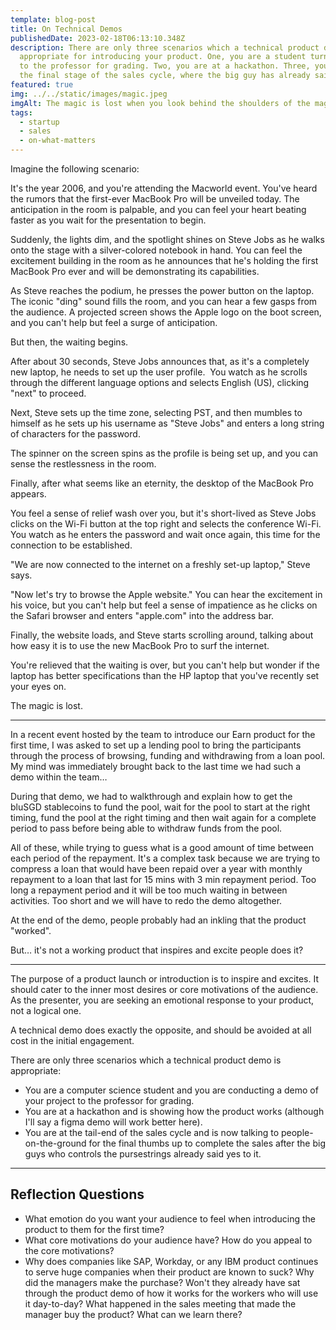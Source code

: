 ```yaml
---
template: blog-post
title: On Technical Demos
publishedDate: 2023-02-18T06:13:10.348Z
description: There are only three scenarios which a technical product demo is
  appropriate for introducing your product. One, you are a student turning it in
  to the professor for grading. Two, you are at a hackathon. Three, you are at
  the final stage of the sales cycle, where the big guy has already said "yes".
featured: true
img: ../../static/images/magic.jpeg
imgAlt: The magic is lost when you look behind the shoulders of the magician
tags:
  - startup
  - sales
  - on-what-matters
---
```

Imagine the following scenario:

It's the year 2006, and you're attending the Macworld event. You've heard the rumors that the first-ever MacBook Pro will be unveiled today. The anticipation in the room is palpable, and you can feel your heart beating faster as you wait for the presentation to begin.

Suddenly, the lights dim, and the spotlight shines on Steve Jobs as he walks onto the stage with a silver-colored notebook in hand. You can feel the excitement building in the room as he announces that he's holding the first MacBook Pro ever and will be demonstrating its capabilities.

As Steve reaches the podium, he presses the power button on the laptop. The iconic "ding" sound fills the room, and you can hear a few gasps from the audience. A projected screen shows the Apple logo on the boot screen, and you can't help but feel a surge of anticipation.

But then, the waiting begins. 

After about 30 seconds, Steve Jobs announces that, as it's a completely new laptop, he needs to set up the user profile. 
You watch as he scrolls through the different language options and selects English (US), clicking "next" to proceed.

Next, Steve sets up the time zone, selecting PST, and then mumbles to himself as he sets up his username as "Steve Jobs" and enters a long string of characters for the password.

The spinner on the screen spins as the profile is being set up, and you can sense the restlessness in the room.

Finally, after what seems like an eternity, the desktop of the MacBook Pro appears. 

You feel a sense of relief wash over you, but it's short-lived as Steve Jobs clicks on the Wi-Fi button at the top right and selects the conference Wi-Fi. You watch as he enters the password and wait once again, this time for the connection to be established.

"We are now connected to the internet on a freshly set-up laptop," Steve says. 

"Now let's try to browse the Apple website." You can hear the excitement in his voice, but you can't help but feel a sense of impatience as he clicks on the Safari browser and enters "apple.com" into the address bar.

Finally, the website loads, and Steve starts scrolling around, talking about how easy it is to use the new MacBook Pro to surf the internet. 

You're relieved that the waiting is over, but you can't help but wonder if the laptop has better specifications than the HP laptop that you've recently set your eyes on.

The magic is lost. 

---

In a recent event hosted by the team to introduce our Earn product for the first time, I was asked to set up a lending pool to bring the participants through the process of browsing, funding and withdrawing from a loan pool. My mind was immediately brought back to the last time we had such a demo within the team…

During that demo, we had to walkthrough and explain how to get the bluSGD stablecoins to fund the pool, wait for the pool to start at the right timing, fund the pool at the right timing and then wait again for a complete period to pass before being able to withdraw funds from the pool.

All of these, while trying to guess what is a good amount of time between each period of the repayment. It's a complex task because we are trying to compress a loan that would have been repaid over a year with monthly repayment to a loan that last for 15 mins with 3 min repayment period. Too long a repayment period and it will be too much waiting in between activities. Too short and we will have to redo the demo altogether. 

At the end of the demo, people probably had an inkling that the product "worked".

But… it's not a working product that inspires and excite people does it?

---

T﻿he purpose of a product launch or introduction is to inspire and excites. It should cater to the inner most desires or core motivations of the audience. As the presenter, you are seeking an emotional response to your product, not a logical one.

A﻿ technical demo does exactly the opposite, and should be avoided at all cost in the initial engagement.

There are only three scenarios which a technical product demo is appropriate:

- You are a computer science student and you are conducting a demo of your project to the professor for grading. 
- You are at a hackathon and is showing how the product works (although I'll say a figma demo will work better here). 
- You are at the tail-end of the sales cycle and is now talking to people-on-the-ground for the final thumbs up to complete the sales after the big guys who controls the pursestrings already said yes to it.

---

## Reflection Questions 

- What emotion do you want your audience to feel when introducing the product to them for the first time? 
- What core motivations do your audience have? How do you appeal to the core motivations? 
- Why does companies like SAP, Workday, or any IBM product continues to serve huge companies when their product are known to suck? Why did the managers make the purchase? Won't they already have sat through the product demo of how it works for the workers who will use it day-to-day? What happened in the sales meeting that made the manager buy the product? What can we learn there?